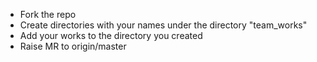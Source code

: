 - Fork the repo
- Create directories with your names under the directory "team_works"
- Add your works to the directory you created
- Raise MR to origin/master